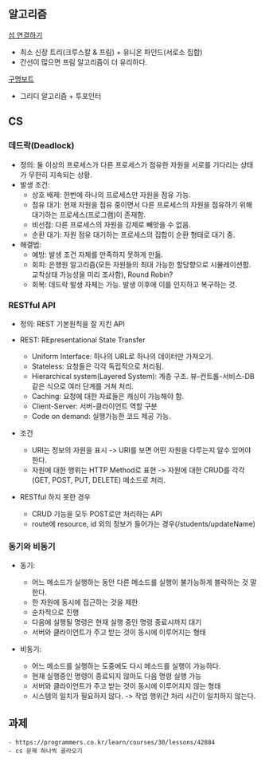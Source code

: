 ## 알고리즘

[섬 연결하기](https://programmers.co.kr/learn/courses/30/lessons/42861)

- 최소 신장 트리(크루스칼 & 프림) + 유니온 파인드(서로소 집합)
- 간선이 많으면 프림 알고리즘이 더 유리하다.

[구명보트](https://programmers.co.kr/learn/courses/30/lessons/42885)

- 그리디 알고리즘 + 투포인터

## CS

### 데드락(Deadlock)

- 정의: 둘 이상의 프로세스가 다른 프로세스가 점유한 자원을 서로를 기다리는 상태가 무한히 지속되는 상황.
- 발생 조건:
    - 상호 배제: 한번에 하나의 프로세스만 자원을 점유 가능.
    - 점유 대기: 현재 자원을 점유 중이면서 다른 프로세스의 자원을 점유하기 위해 대기하는 프로세스(프로그램)이 존재함.
    - 비선점: 다른 프로세스의 자원을 강제로 빼앗을 수 없음.
    - 순환 대기: 자원 점유 대기하는 프로세스의 집합이 순환 형태로 대기 중.
- 해결법:
    - 예방: 발생 조건 자체를 만족하지 못하게 만듦.
    - 회피: 은행원 알고리즘(모든 자원들의 최대 가능한 할당향으로 시뮬레이션함. 교착상태 가능성을 미리 조사함), Round Robin?
    - 회복: 데드락 발생 자체는 가능. 발생 이후에 이를 인지하고 복구하는 것.

### RESTful API

- 정의: REST 기본원칙을 잘 지킨 API
- REST: REpresentational State Transfer
    - Uniform Interface: 하나의 URL로 하나의 데이터만 가져오기.
    - Stateless: 요청들은 각각 독립적으로 처리됨.
    - Hierarchical system(Layered System): 계층 구조. 뷰-컨트롤-서비스-DB 같은 식으로 여러 단계를 거쳐 처리.
    - Caching: 요청에 대한 자료들은 캐싱이 가능해야 함.
    - Client-Server: 서버-클라이언트 역할 구분
    - Code on demand: 실행가능한 코드 제공 가능.
- 조건
    - URI는 정보의 자원을 표시 -> URI를 보면 어떤 자원을 다루는지 알수 있어야 한다.
    - 자원에 대한 행위는 HTTP Method로 표현 -> 자원에 대한 CRUD를 각각 (GET, POST, PUT, DELETE) 메소드로 처리.

- RESTful 하지 못한 경우
    - CRUD 기능을 모두 POST로만 처리하는 API
    - route에 resource, id 외의 정보가 들어가는 경우(/students/updateName)

### 동기와 비동기

- 동기: 
    - 어느 메소드가 실행하는 동안 다른 메소드를 실행이 불가능하게 블락하는 것 말한다.
    - 한 자원에 동시에 접근하는 것을 제한
    - 순차적으로 진행
    - 다음에 실행될 명령은 현재 실행 중인 명령 종료시까지 대기
    - 서버와 클라이언트가 주고 받는 것이 동시에 이루어지는 형태

- 비동기:
    - 어느 메소드를 실행하는 도중에도 다시 메소드를 실행이 가능하다. 
    - 현재 실행중인 명령이 종료되지 않아도 다음 명령 실행 가능
    - 서버와 클라이언트가 주고 받는 것이 동시에 이루어지지 않는 형태
    - 시스템의 일치가 필요하지 않다. -> 작업 행위간 처리 시간이 일치하지 않는다.

## 과제
    - https://programmers.co.kr/learn/courses/30/lessons/42884
    - cs 문제 하나씩 골라오기


